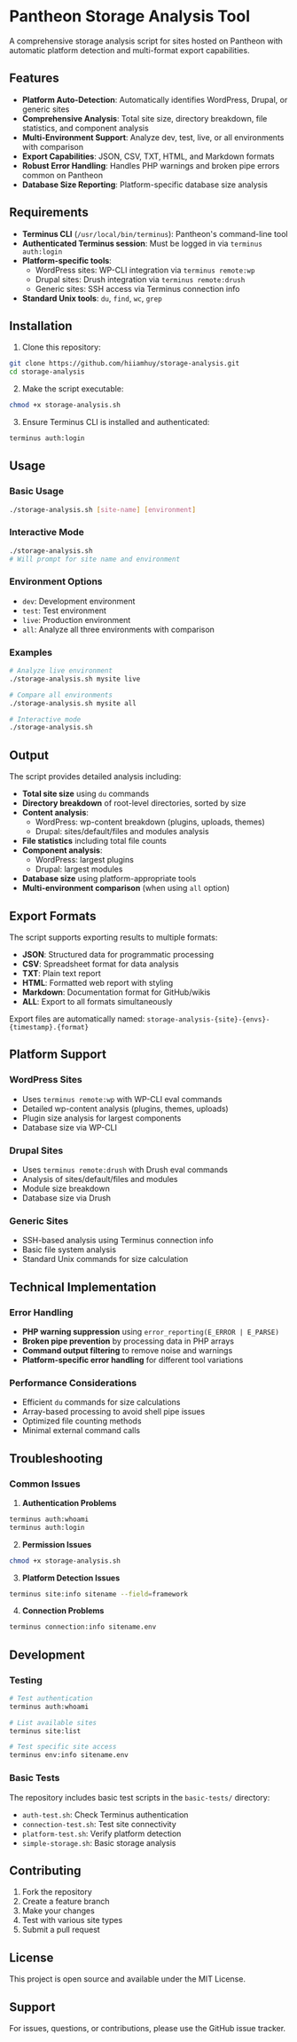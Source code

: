 # Pantheon Storage Analysis Tool

A comprehensive storage analysis script for sites hosted on Pantheon with automatic platform detection and multi-format export capabilities.

## Features

- **Platform Auto-Detection**: Automatically identifies WordPress, Drupal, or generic sites
- **Comprehensive Analysis**: Total site size, directory breakdown, file statistics, and component analysis
- **Multi-Environment Support**: Analyze dev, test, live, or all environments with comparison
- **Export Capabilities**: JSON, CSV, TXT, HTML, and Markdown formats
- **Robust Error Handling**: Handles PHP warnings and broken pipe errors common on Pantheon
- **Database Size Reporting**: Platform-specific database size analysis

## Requirements

- **Terminus CLI** (`/usr/local/bin/terminus`): Pantheon's command-line tool
- **Authenticated Terminus session**: Must be logged in via `terminus auth:login`
- **Platform-specific tools**:
  - WordPress sites: WP-CLI integration via `terminus remote:wp`
  - Drupal sites: Drush integration via `terminus remote:drush`
  - Generic sites: SSH access via Terminus connection info
- **Standard Unix tools**: `du`, `find`, `wc`, `grep`

## Installation

1. Clone this repository:
```bash
git clone https://github.com/hiiamhuy/storage-analysis.git
cd storage-analysis
```

2. Make the script executable:
```bash
chmod +x storage-analysis.sh
```

3. Ensure Terminus CLI is installed and authenticated:
```bash
terminus auth:login
```

## Usage

### Basic Usage
```bash
./storage-analysis.sh [site-name] [environment]
```

### Interactive Mode
```bash
./storage-analysis.sh
# Will prompt for site name and environment
```

### Environment Options
- `dev`: Development environment
- `test`: Test environment
- `live`: Production environment
- `all`: Analyze all three environments with comparison

### Examples
```bash
# Analyze live environment
./storage-analysis.sh mysite live

# Compare all environments
./storage-analysis.sh mysite all

# Interactive mode
./storage-analysis.sh
```

## Output

The script provides detailed analysis including:

- **Total site size** using `du` commands
- **Directory breakdown** of root-level directories, sorted by size
- **Content analysis**:
  - WordPress: wp-content breakdown (plugins, uploads, themes)
  - Drupal: sites/default/files and modules analysis
- **File statistics** including total file counts
- **Component analysis**:
  - WordPress: largest plugins
  - Drupal: largest modules
- **Database size** using platform-appropriate tools
- **Multi-environment comparison** (when using `all` option)

## Export Formats

The script supports exporting results to multiple formats:

- **JSON**: Structured data for programmatic processing
- **CSV**: Spreadsheet format for data analysis
- **TXT**: Plain text report
- **HTML**: Formatted web report with styling
- **Markdown**: Documentation format for GitHub/wikis
- **ALL**: Export to all formats simultaneously

Export files are automatically named: `storage-analysis-{site}-{envs}-{timestamp}.{format}`

## Platform Support

### WordPress Sites
- Uses `terminus remote:wp` with WP-CLI eval commands
- Detailed wp-content analysis (plugins, themes, uploads)
- Plugin size analysis for largest components
- Database size via WP-CLI

### Drupal Sites
- Uses `terminus remote:drush` with Drush eval commands
- Analysis of sites/default/files and modules
- Module size breakdown
- Database size via Drush

### Generic Sites
- SSH-based analysis using Terminus connection info
- Basic file system analysis
- Standard Unix commands for size calculation

## Technical Implementation

### Error Handling
- **PHP warning suppression** using `error_reporting(E_ERROR | E_PARSE)`
- **Broken pipe prevention** by processing data in PHP arrays
- **Command output filtering** to remove noise and warnings
- **Platform-specific error handling** for different tool variations

### Performance Considerations
- Efficient `du` commands for size calculations
- Array-based processing to avoid shell pipe issues
- Optimized file counting methods
- Minimal external command calls

## Troubleshooting

### Common Issues

1. **Authentication Problems**
```bash
terminus auth:whoami
terminus auth:login
```

2. **Permission Issues**
```bash
chmod +x storage-analysis.sh
```

3. **Platform Detection Issues**
```bash
terminus site:info sitename --field=framework
```

4. **Connection Problems**
```bash
terminus connection:info sitename.env
```

## Development

### Testing
```bash
# Test authentication
terminus auth:whoami

# List available sites
terminus site:list

# Test specific site access
terminus env:info sitename.env
```

### Basic Tests
The repository includes basic test scripts in the `basic-tests/` directory:
- `auth-test.sh`: Check Terminus authentication
- `connection-test.sh`: Test site connectivity
- `platform-test.sh`: Verify platform detection
- `simple-storage.sh`: Basic storage analysis

## Contributing

1. Fork the repository
2. Create a feature branch
3. Make your changes
4. Test with various site types
5. Submit a pull request

## License

This project is open source and available under the MIT License.

## Support

For issues, questions, or contributions, please use the GitHub issue tracker.